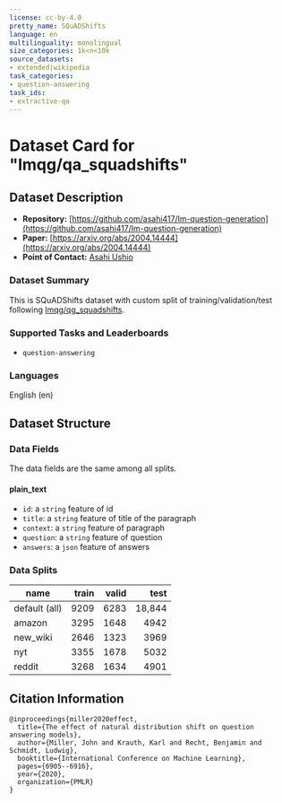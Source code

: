 ```yaml
---
license: cc-by-4.0
pretty_name: SQuADShifts
language: en
multilinguality: monolingual
size_categories: 1k<n<10k
source_datasets:
- extended|wikipedia
task_categories:
- question-answering
task_ids:
- extractive-qa
---
```


# Dataset Card for "lmqg/qa_squadshifts"

## Dataset Description
- **Repository:** [https://github.com/asahi417/lm-question-generation](https://github.com/asahi417/lm-question-generation)
- **Paper:** [https://arxiv.org/abs/2004.14444](https://arxiv.org/abs/2004.14444)
- **Point of Contact:** [Asahi Ushio](http://asahiushio.com/)

### Dataset Summary
This is SQuADShifts dataset with custom split of training/validation/test following [lmqg/qg_squadshifts](https://huggingface.co/datasets/lmqg/qg_squadshifts).


### Supported Tasks and Leaderboards
* `question-answering`

### Languages
English (en)

## Dataset Structure

### Data Fields
The data fields are the same among all splits.

#### plain_text

- `id`: a `string` feature of id
- `title`: a `string` feature of title of the paragraph 
- `context`: a `string` feature of paragraph 
- `question`: a `string` feature of question
- `answers`: a `json` feature of answers

### Data Splits

|   name      |train  | valid | test |
|-------------|------:|------:|-----:|
|default (all)|9209|6283 |18,844|
| amazon      |3295|1648|4942|
| new_wiki    |2646|1323|3969|
| nyt         |3355|1678|5032|
| reddit      |3268|1634|4901|

## Citation Information

```
@inproceedings{miller2020effect,
  title={The effect of natural distribution shift on question answering models},
  author={Miller, John and Krauth, Karl and Recht, Benjamin and Schmidt, Ludwig},
  booktitle={International Conference on Machine Learning},
  pages={6905--6916},
  year={2020},
  organization={PMLR}
}
```